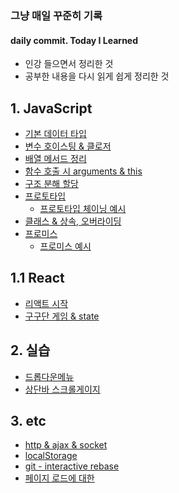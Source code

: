 ### 그냥 매일 꾸준히 기록
#### daily commit. Today I Learned
- 인강 들으면서 정리한 것
- 공부한 내용을 다시 읽게 쉽게 정리한 것

## 1. JavaScript  
  - [기본 데이터 타입](https://github.com/mnmhbbb/daily/blob/main/JavaScript/datatype.md)
  - [변수 호이스팅 & 클로저](https://github.com/mnmhbbb/daily/blob/main/JavaScript/hoisting%26closure.md)
  - [배열 메서드 정리](https://github.com/mnmhbbb/daily/blob/main/JavaScript/arrays_method.md)
  - [함수 호출 시 arguments & this](https://github.com/mnmhbbb/daily/blob/main/JavaScript/arguments%26this.md)
  - [구조 분해 할당](https://github.com/mnmhbbb/daily/blob/main/JavaScript/destructuring_assignment.md)
  - [프로토타입](https://github.com/mnmhbbb/daily/blob/main/JavaScript/prototype.md)
    - [프로토타입 체이닝 예시](https://github.com/mnmhbbb/daily/blob/main/JavaScript/prototype.js)
  - [클래스 & 상속, 오버라이딩](https://github.com/mnmhbbb/daily/blob/main/JavaScript/class.js)
  - [프로미스](https://github.com/mnmhbbb/daily/blob/main/JavaScript/promise.md)
    - [프로미스 예시](https://github.com/mnmhbbb/daily/blob/main/JavaScript/promise.js)
    
## 1.1 React
  - [리액트 시작](https://github.com/mnmhbbb/daily/blob/main/React/react_start.md)
  - [구구단 게임 & state](https://github.com/mnmhbbb/daily/blob/main/React/gugudan.md) 
    
## 2. 실습
  - [드롭다운메뉴](https://github.com/mnmhbbb/daily/blob/main/practice_code/javascript-101-master/form/dropdown-menu.md)
  - [상단바 스크롤게이지](https://github.com/mnmhbbb/daily/blob/main/practice_code/202012/201229_scroll-gauge.md) 
  
## 3. etc
  - [http & ajax & socket](https://github.com/mnmhbbb/daily/blob/main/etc/http%26ajax%26socket.md)
  - [localStorage](https://github.com/mnmhbbb/daily/blob/main/etc/localStorage.md)
  - [git - interactive rebase](https://github.com/mnmhbbb/daily/blob/main/etc/Git_interactive_rebase.md)
  - [페이지 로드에 대한](https://github.com/mnmhbbb/daily/blob/main/etc/load.md)
  

    
